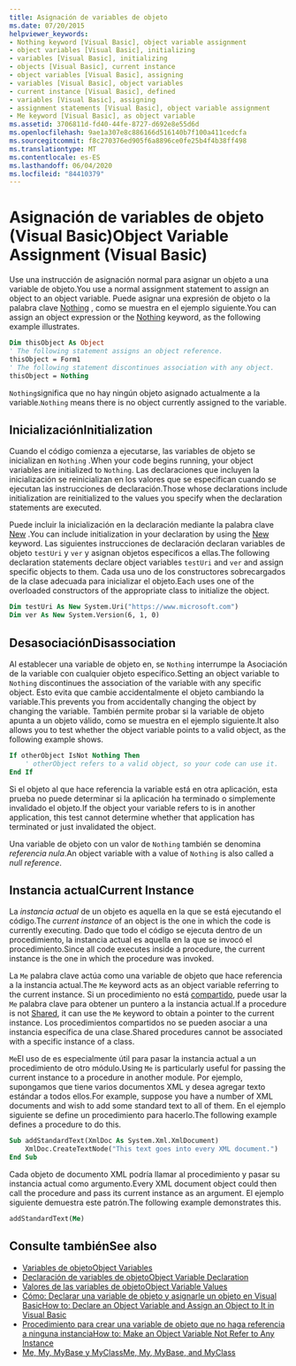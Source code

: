 ```yaml
---
title: Asignación de variables de objeto
ms.date: 07/20/2015
helpviewer_keywords:
- Nothing keyword [Visual Basic], object variable assignment
- object variables [Visual Basic], initializing
- variables [Visual Basic], initializing
- objects [Visual Basic], current instance
- object variables [Visual Basic], assigning
- variables [Visual Basic], object variables
- current instance [Visual Basic], defined
- variables [Visual Basic], assigning
- assignment statements [Visual Basic], object variable assignment
- Me keyword [Visual Basic], as object variable
ms.assetid: 3706811d-fd40-44fe-8727-d692e8e55d6d
ms.openlocfilehash: 9ae1a307e8c886166d516140b7f100a411cedcfa
ms.sourcegitcommit: f8c270376ed905f6a8896ce0fe25b4f4b38ff498
ms.translationtype: MT
ms.contentlocale: es-ES
ms.lasthandoff: 06/04/2020
ms.locfileid: "84410379"
---
```

# <a name="object-variable-assignment-visual-basic"></a><span data-ttu-id="721fd-102">Asignación de variables de objeto (Visual Basic)</span><span class="sxs-lookup"><span data-stu-id="721fd-102">Object Variable Assignment (Visual Basic)</span></span>

<span data-ttu-id="721fd-103">Use una instrucción de asignación normal para asignar un objeto a una variable de objeto.</span><span class="sxs-lookup"><span data-stu-id="721fd-103">You use a normal assignment statement to assign an object to an object variable.</span></span> <span data-ttu-id="721fd-104">Puede asignar una expresión de objeto o la palabra clave [Nothing](../../../language-reference/nothing.md) , como se muestra en el ejemplo siguiente.</span><span class="sxs-lookup"><span data-stu-id="721fd-104">You can assign an object expression or the [Nothing](../../../language-reference/nothing.md) keyword, as the following example illustrates.</span></span>

```vb
Dim thisObject As Object
' The following statement assigns an object reference.
thisObject = Form1
' The following statement discontinues association with any object.
thisObject = Nothing
```

<span data-ttu-id="721fd-105">`Nothing`significa que no hay ningún objeto asignado actualmente a la variable.</span><span class="sxs-lookup"><span data-stu-id="721fd-105">`Nothing` means there is no object currently assigned to the variable.</span></span>

## <a name="initialization"></a><span data-ttu-id="721fd-106">Inicialización</span><span class="sxs-lookup"><span data-stu-id="721fd-106">Initialization</span></span>

<span data-ttu-id="721fd-107">Cuando el código comienza a ejecutarse, las variables de objeto se inicializan en `Nothing` .</span><span class="sxs-lookup"><span data-stu-id="721fd-107">When your code begins running, your object variables are initialized to `Nothing`.</span></span> <span data-ttu-id="721fd-108">Las declaraciones que incluyen la inicialización se reinicializan en los valores que se especifican cuando se ejecutan las instrucciones de declaración.</span><span class="sxs-lookup"><span data-stu-id="721fd-108">Those whose declarations include initialization are reinitialized to the values you specify when the declaration statements are executed.</span></span>

<span data-ttu-id="721fd-109">Puede incluir la inicialización en la declaración mediante la palabra clave [New](../../../language-reference/operators/new-operator.md) .</span><span class="sxs-lookup"><span data-stu-id="721fd-109">You can include initialization in your declaration by using the [New](../../../language-reference/operators/new-operator.md) keyword.</span></span> <span data-ttu-id="721fd-110">Las siguientes instrucciones de declaración declaran variables de objeto `testUri` y `ver` y asignan objetos específicos a ellas.</span><span class="sxs-lookup"><span data-stu-id="721fd-110">The following declaration statements declare object variables `testUri` and `ver` and assign specific objects to them.</span></span> <span data-ttu-id="721fd-111">Cada usa uno de los constructores sobrecargados de la clase adecuada para inicializar el objeto.</span><span class="sxs-lookup"><span data-stu-id="721fd-111">Each uses one of the overloaded constructors of the appropriate class to initialize the object.</span></span>

```vb
Dim testUri As New System.Uri("https://www.microsoft.com")
Dim ver As New System.Version(6, 1, 0)
```

## <a name="disassociation"></a><span data-ttu-id="721fd-112">Desasociación</span><span class="sxs-lookup"><span data-stu-id="721fd-112">Disassociation</span></span>

<span data-ttu-id="721fd-113">Al establecer una variable de objeto en, se `Nothing` interrumpe la Asociación de la variable con cualquier objeto específico.</span><span class="sxs-lookup"><span data-stu-id="721fd-113">Setting an object variable to `Nothing` discontinues the association of the variable with any specific object.</span></span> <span data-ttu-id="721fd-114">Esto evita que cambie accidentalmente el objeto cambiando la variable.</span><span class="sxs-lookup"><span data-stu-id="721fd-114">This prevents you from accidentally changing the object by changing the variable.</span></span> <span data-ttu-id="721fd-115">También permite probar si la variable de objeto apunta a un objeto válido, como se muestra en el ejemplo siguiente.</span><span class="sxs-lookup"><span data-stu-id="721fd-115">It also allows you to test whether the object variable points to a valid object, as the following example shows.</span></span>

```vb
If otherObject IsNot Nothing Then
    ' otherObject refers to a valid object, so your code can use it.
End If
```

<span data-ttu-id="721fd-116">Si el objeto al que hace referencia la variable está en otra aplicación, esta prueba no puede determinar si la aplicación ha terminado o simplemente invalidado el objeto.</span><span class="sxs-lookup"><span data-stu-id="721fd-116">If the object your variable refers to is in another application, this test cannot determine whether that application has terminated or just invalidated the object.</span></span>

<span data-ttu-id="721fd-117">Una variable de objeto con un valor de `Nothing` también se denomina *referencia nula*.</span><span class="sxs-lookup"><span data-stu-id="721fd-117">An object variable with a value of `Nothing` is also called a *null reference*.</span></span>

## <a name="current-instance"></a><span data-ttu-id="721fd-118">Instancia actual</span><span class="sxs-lookup"><span data-stu-id="721fd-118">Current Instance</span></span>

<span data-ttu-id="721fd-119">La *instancia actual* de un objeto es aquella en la que se está ejecutando el código.</span><span class="sxs-lookup"><span data-stu-id="721fd-119">The *current instance* of an object is the one in which the code is currently executing.</span></span> <span data-ttu-id="721fd-120">Dado que todo el código se ejecuta dentro de un procedimiento, la instancia actual es aquella en la que se invocó el procedimiento.</span><span class="sxs-lookup"><span data-stu-id="721fd-120">Since all code executes inside a procedure, the current instance is the one in which the procedure was invoked.</span></span>

<span data-ttu-id="721fd-121">La `Me` palabra clave actúa como una variable de objeto que hace referencia a la instancia actual.</span><span class="sxs-lookup"><span data-stu-id="721fd-121">The `Me` keyword acts as an object variable referring to the current instance.</span></span> <span data-ttu-id="721fd-122">Si un procedimiento no está [compartido](../../../language-reference/modifiers/shared.md), puede usar la `Me` palabra clave para obtener un puntero a la instancia actual.</span><span class="sxs-lookup"><span data-stu-id="721fd-122">If a procedure is not [Shared](../../../language-reference/modifiers/shared.md), it can use the `Me` keyword to obtain a pointer to the current instance.</span></span> <span data-ttu-id="721fd-123">Los procedimientos compartidos no se pueden asociar a una instancia específica de una clase.</span><span class="sxs-lookup"><span data-stu-id="721fd-123">Shared procedures cannot be associated with a specific instance of a class.</span></span>

<span data-ttu-id="721fd-124">`Me`El uso de es especialmente útil para pasar la instancia actual a un procedimiento de otro módulo.</span><span class="sxs-lookup"><span data-stu-id="721fd-124">Using `Me` is particularly useful for passing the current instance to a procedure in another module.</span></span> <span data-ttu-id="721fd-125">Por ejemplo, supongamos que tiene varios documentos XML y desea agregar texto estándar a todos ellos.</span><span class="sxs-lookup"><span data-stu-id="721fd-125">For example, suppose you have a number of XML documents and wish to add some standard text to all of them.</span></span> <span data-ttu-id="721fd-126">En el ejemplo siguiente se define un procedimiento para hacerlo.</span><span class="sxs-lookup"><span data-stu-id="721fd-126">The following example defines a procedure to do this.</span></span>

```vb
Sub addStandardText(XmlDoc As System.Xml.XmlDocument)
    XmlDoc.CreateTextNode("This text goes into every XML document.")
End Sub
```

<span data-ttu-id="721fd-127">Cada objeto de documento XML podría llamar al procedimiento y pasar su instancia actual como argumento.</span><span class="sxs-lookup"><span data-stu-id="721fd-127">Every XML document object could then call the procedure and pass its current instance as an argument.</span></span> <span data-ttu-id="721fd-128">El ejemplo siguiente demuestra este patrón.</span><span class="sxs-lookup"><span data-stu-id="721fd-128">The following example demonstrates this.</span></span>

```vb
addStandardText(Me)
```

## <a name="see-also"></a><span data-ttu-id="721fd-129">Consulte también</span><span class="sxs-lookup"><span data-stu-id="721fd-129">See also</span></span>

- [<span data-ttu-id="721fd-130">Variables de objeto</span><span class="sxs-lookup"><span data-stu-id="721fd-130">Object Variables</span></span>](object-variables.md)
- [<span data-ttu-id="721fd-131">Declaración de variables de objeto</span><span class="sxs-lookup"><span data-stu-id="721fd-131">Object Variable Declaration</span></span>](object-variable-declaration.md)
- [<span data-ttu-id="721fd-132">Valores de las variables de objeto</span><span class="sxs-lookup"><span data-stu-id="721fd-132">Object Variable Values</span></span>](object-variable-values.md)
- [<span data-ttu-id="721fd-133">Cómo: Declarar una variable de objeto y asignarle un objeto en Visual Basic</span><span class="sxs-lookup"><span data-stu-id="721fd-133">How to: Declare an Object Variable and Assign an Object to It in Visual Basic</span></span>](how-to-declare-an-object-variable-and-assign-an-object-to-it.md)
- [<span data-ttu-id="721fd-134">Procedimiento para crear una variable de objeto que no haga referencia a ninguna instancia</span><span class="sxs-lookup"><span data-stu-id="721fd-134">How to: Make an Object Variable Not Refer to Any Instance</span></span>](how-to-make-an-object-variable-not-refer-to-any-instance.md)
- [<span data-ttu-id="721fd-135">Me, My, MyBase y MyClass</span><span class="sxs-lookup"><span data-stu-id="721fd-135">Me, My, MyBase, and MyClass</span></span>](../../program-structure/me-my-mybase-and-myclass.md)
